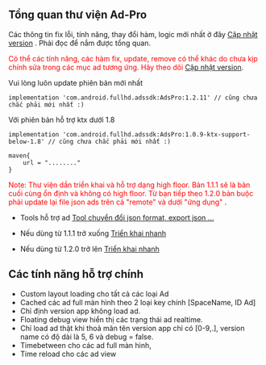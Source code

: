 ## Tổng quan thư viện Ad-Pro

Các thông tin fix lỗi, tính năng, thay đổi hàm, logic mới nhất ở đây [Cập nhật version](log-update.md) . Phải đọc để nắm được tổng quan.

<span style="color: red;"> Có thể các tính năng, các hàm fix, update, remove có thể khác do chưa kịp chính sửa trong các mục ad tương ứng. Hãy theo dõi [Cập nhật version](log-update.md)</span>.

Vui lòng luôn update phiên bản mới nhất
```
implementation 'com.android.fullhd.adssdk:AdsPro:1.2.11' // cũng chưa chắc phải mới nhất :) 
```

Với phiên bản hỗ trợ ktx dưới 1.8
```
implementation 'com.android.fullhd.adssdk:AdsPro:1.0.9-ktx-support-below-1.8' // cũng chưa chắc phải mới nhất :)
```

```grovy
maven{
    url = "........"
}
```

<span style="color: red;">Note: Thư viện dần triển khai và hỗ trợ dạng high floor. Bản 1.1.1 sẽ là bản cuối cùng ổn định và không có high floor. Từ bạn tiếp theo 1.2.0 bản buộc phải update lại file json ads trên cả "remote" và dưới "ứng dụng" </span>.

- Tools hỗ trợ ad [Tool chuyển đổi json format, export json ... ](https://drive.google.com/drive/folders/1P7HglFxnaO1J3YcnrbT9XaijNZYlf4ne)


- Nếu dùng từ 1.1.1 trở xuống [Triển khai nhanh](started_below_1.2.md)
- Nếu dùng từ 1.2.0 trở lên   [Triển khai nhanh](started_above_1.2.md)
## Các tính năng hỗ trợ chính
- Custom layout loading cho tất cả các loại Ad
- Cached các ad full màn hình theo 2 loại key chính [SpaceName, ID Ad]
- Chỉ định version app không load ad.
- Floating debug view hiển thị các trạng thái ad realtime.
- Chỉ load ad thật khi thoả mãn tên version app chỉ có [0-9,.], version name có độ dài là 5, 6 và debug = false.
- Timebetween cho các ad full màn hình,
- Time reload cho các ad view
